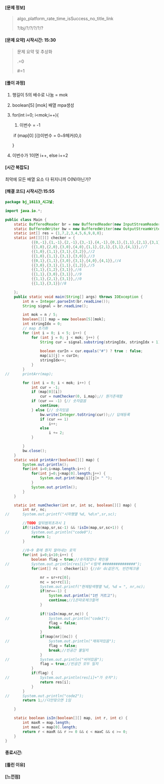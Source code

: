                                                                                                                                                                                                                                                                                                     

#### [문제 정보]
>  algo_platform_rate_time_isSuccess_no_title_link
>
>   ?/bj/?/?/?/?/?

#### [문제 요약] 시작시간: 15:30

> 문제 요약 및 추상화
>
> .=0
>
> #=1
>
> 

#### [풀이 과정]

1. 행길이 5의 배수로 나눔 = mok

2. boolean[5] [mok] 배열 mpa생성

3. for(int i=0; i<mok;i++){

   1. 이번수 = -1

   ​	if (map[0] [i])이번수 =  0~9체커(0,i)

   }

4. 이번수가 1이면 i++, else i+=2

#### [시간 복잡도]

최악에 모든 배열 요소 다 뒤지니까 O(N)아닌가?

#### 

#### [해결 코드] 시작시간:15:55

```java
package bj_16113_시그널;

import java.io.*;

public class Main {
	static BufferedReader br = new BufferedReader(new InputStreamReader(System.in));
	static BufferedWriter bw = new BufferedWriter(new OutputStreamWriter(System.out));
	static int[] res = {1,7,2,3,4,5,6,9,8,0};
	static int[][][] checker = {
			{{0,-1},{1,-1},{2,-1},{3,-1},{4,-1},{0,1},{1,1},{2,1},{3,1},{4,1}},//1
			{{1,0},{2,0},{3,0},{4,0},{1,1},{2,1},{3,1},{4,1}},//7
			{{1,0},{1,1},{3,1},{3,2}},//2
			{{1,0},{1,1},{3,1},{3,0}},//3
			{{0,1},{1,1},{3,0},{3,1},{4,0},{4,1}},//4
			{{3,0},{3,1},{1,1},{1,2}},//5
			{{1,1},{1,2},{3,1}},//6
			{{1,1},{3,0},{3,1}},//9
			{{1,1},{2,1},{3,1}},//0
			{{1,1},{3,1}}//8

	};
	public static void main(String[] args) throws IOException {
		int n = Integer.parseInt(br.readLine());
		String signal = br.readLine();

		int mok = n / 5;
		boolean[][] map = new boolean[5][mok];
		int stringIdx = 0;
		// map 초기화
		for (int i = 0; i < 5; i++) {
			for (int j = 0; j < mok; j++) {
				String cur = signal.substring(stringIdx, stringIdx + 1);
				
				boolean curIn = cur.equals("#") ? true : false;
				map[i][j] = curIn;
				stringIdx++;
			}
		}
//		printArr(map);

		for (int i = 0; i < mok; i++) {
			int cur = -1;
			if (map[0][i])
				cur = numChecker(0, i,map);// 뭔가존재함
			if (cur == -1) {// 숫자없음
				continue;
			} else {// 숫자있음
				bw.write(Integer.toString(cur));// 답에등록
				if (cur == 1)
					i++;
				else
					i += 2;
			}

		}
		bw.close();
	}
	static void printArr(boolean[][] map) {
		System.out.println();
		for(int i=0;i<map.length;i++) {
			for(int j=0;j<map[0].length;j++) {
				System.out.print(map[i][j]+ " ");
			}
			System.out.println();
		}
	}

	static int numChecker(int sr, int sc, boolean[][] map) {
		int nr, nc;
//		System.out.printf("시작행열 %d, %d\n",sr,sc);

		//TODO 앞뒤범위초과시 1
		if(!isIn(map,sr,sc-1) && !isIn(map,sr,sc+1)) {
//			System.out.println("code0");
			return 1;
		}
		
		//0~9 중에 뭔지 알아내는 로직
		for(int i=0;i<10;i++) {
			boolean flag = true;//숫자찾았나 확인용
//			System.out.println(res[i]+"ㄷ탐색 ###############");
			for(int[] rc : checker[i]) {//dr dc같은거, 빈칸체크용

				nr = sr+rc[0];
				nc = sc+rc[1];
//				System.out.printf("현재탐색행열 %d, %d = ", nr,nc);
				if(nr==-1) {
					System.out.println("1번 거르고");
					continue;//1은따로체크할꺼
				}
				
				if(!isIn(map,nr,nc)) {
//					System.out.println("code1");
					flag = false;
					break;
				}
				if(map[nr][nc]) {
//					System.out.println("채워져있음");
					flag = false;
					break;//빈공간 불일치
				}
//				System.out.println("비어있음");
				flag = true;//빈공간 모두 일치 
			}
			if(flag) {
//				System.out.println(res[i]+"가 숫자");
				return res[i];
			}
		}
//		System.out.println("code2");
		return 1;//다안맞으면 1임

	}

	static boolean isIn(boolean[][] map, int r, int c) {
		int maxR = map.length;
		int maxC = map[0].length;
		return r < maxR && r >= 0 && c < maxC && c >= 0;
	}
}

```

#### 종료시간: 

#### [틀린 이유]

#### [느낀점]